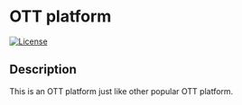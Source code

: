 # OTT platform

[![License](https://img.shields.io/badge/license-MIT-blue.svg)](LICENSE)

## Description

This is an OTT platform just like other popular OTT platform.




